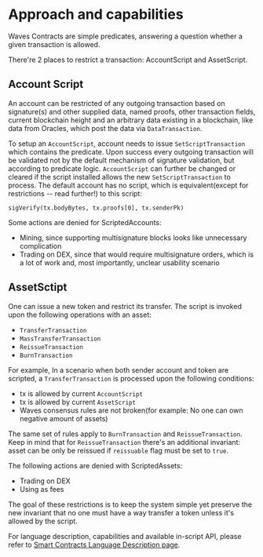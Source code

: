 # Approach and capabilities
Waves Contracts are simple predicates, answering a question whether a given transaction is allowed.

There're 2 places to restrict a transaction: AccountScript and AssetScript.

## Account Script
An account can be restricted of any outgoing transaction based on signature(s) and other supplied data, named proofs, other transaction fields, current blockchain height and an arbitrary data existing in a blockchain, like data from Oracles, which post the data via `DataTransaction`.

To setup an `AccountScript`, account needs to issue `SetScriptTransaction` which contains the predicate. Upon success every outgoing transaction will be validated not by the default mechanism of signature validation, but according to predicate logic. `AccountScript` can further be changed or cleared if the script installed allows the new `SetScriptTransaction` to process. The default account has no script, which is equivalent(except for restrictions -- read further!) to this script:

```
sigVerify(tx.bodyBytes, tx.proofs[0], tx.senderPk)
```

Some actions are denied for ScriptedAccounts:
 - Mining, since supporting multisignature blocks looks like  unnecessary complication
 - Trading on DEX, since that would require multisignature orders, which is a lot of work and, most importantly, unclear usability scenario

## AssetSctipt

One can issue a new token and restrict its transfer. The script is invoked upon the following operations with an asset:

 - `TransferTransaction`
 - `MassTransferTransaction`
 - `ReissueTransaction`
 - `BurnTransaction`

For example, In a scenario when both sender account and token are scripted, a `TransferTransaction` is processed upon the following conditions: 

 - tx is allowed by current `AccountScript`
 - tx is allowed by current `AssetScript`
 - Waves consensus rules are not broken(for example: No one can own negative amount of assets)

The same set of rules apply to `BurnTransaction` and `ReissueTransaction`. Keep in mind that for `ReissueTransaction` there's an additional invariant: asset can be only be reissued if `reissuable` flag must be set to `true`.

The following actions are denied with ScriptedAssets:

 - Trading on DEX
 - Using as fees

The goal of these restrictions is to keep the system simple yet preserve the new invariant that no one must have a way transfer a token unless it's allowed by the script. 

For language description, capabilities and available in-script API, please refer to [Smart Contracts Language Description page](language-description.md).
